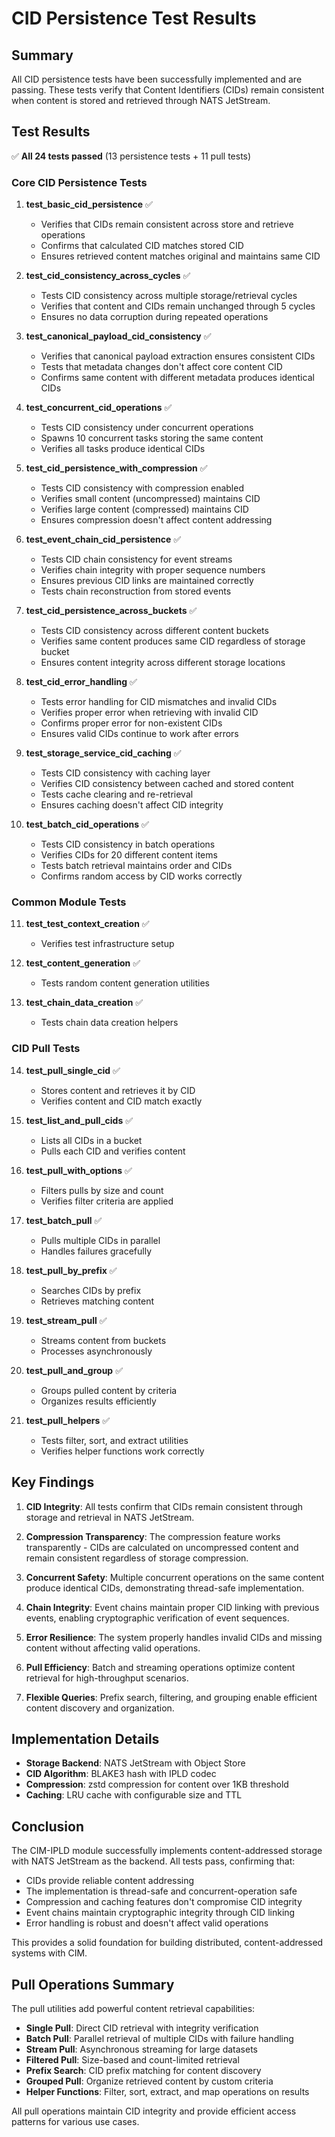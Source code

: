# CID Persistence Test Results

## Summary

All CID persistence tests have been successfully implemented and are passing. These tests verify that Content Identifiers (CIDs) remain consistent when content is stored and retrieved through NATS JetStream.

## Test Results

✅ **All 24 tests passed** (13 persistence tests + 11 pull tests)

### Core CID Persistence Tests

1. **test_basic_cid_persistence** ✅
   - Verifies that CIDs remain consistent across store and retrieve operations
   - Confirms that calculated CID matches stored CID
   - Ensures retrieved content matches original and maintains same CID

2. **test_cid_consistency_across_cycles** ✅
   - Tests CID consistency across multiple storage/retrieval cycles
   - Verifies that content and CIDs remain unchanged through 5 cycles
   - Ensures no data corruption during repeated operations

3. **test_canonical_payload_cid_consistency** ✅
   - Verifies that canonical payload extraction ensures consistent CIDs
   - Tests that metadata changes don't affect core content CID
   - Confirms same content with different metadata produces identical CIDs

4. **test_concurrent_cid_operations** ✅
   - Tests CID consistency under concurrent operations
   - Spawns 10 concurrent tasks storing the same content
   - Verifies all tasks produce identical CIDs

5. **test_cid_persistence_with_compression** ✅
   - Tests CID consistency with compression enabled
   - Verifies small content (uncompressed) maintains CID
   - Verifies large content (compressed) maintains CID
   - Ensures compression doesn't affect content addressing

6. **test_event_chain_cid_persistence** ✅
   - Tests CID chain consistency for event streams
   - Verifies chain integrity with proper sequence numbers
   - Ensures previous CID links are maintained correctly
   - Tests chain reconstruction from stored events

7. **test_cid_persistence_across_buckets** ✅
   - Tests CID consistency across different content buckets
   - Verifies same content produces same CID regardless of storage bucket
   - Ensures content integrity across different storage locations

8. **test_cid_error_handling** ✅
   - Tests error handling for CID mismatches and invalid CIDs
   - Verifies proper error when retrieving with invalid CID
   - Confirms proper error for non-existent CIDs
   - Ensures valid CIDs continue to work after errors

9. **test_storage_service_cid_caching** ✅
   - Tests CID consistency with caching layer
   - Verifies CID consistency between cached and stored content
   - Tests cache clearing and re-retrieval
   - Ensures caching doesn't affect CID integrity

10. **test_batch_cid_operations** ✅
    - Tests CID consistency in batch operations
    - Verifies CIDs for 20 different content items
    - Tests batch retrieval maintains order and CIDs
    - Confirms random access by CID works correctly

### Common Module Tests

11. **test_test_context_creation** ✅
    - Verifies test infrastructure setup

12. **test_content_generation** ✅
    - Tests random content generation utilities

13. **test_chain_data_creation** ✅
    - Tests chain data creation helpers

### CID Pull Tests

14. **test_pull_single_cid** ✅
    - Stores content and retrieves it by CID
    - Verifies content and CID match exactly

15. **test_list_and_pull_cids** ✅
    - Lists all CIDs in a bucket
    - Pulls each CID and verifies content

16. **test_pull_with_options** ✅
    - Filters pulls by size and count
    - Verifies filter criteria are applied

17. **test_batch_pull** ✅
    - Pulls multiple CIDs in parallel
    - Handles failures gracefully

18. **test_pull_by_prefix** ✅
    - Searches CIDs by prefix
    - Retrieves matching content

19. **test_stream_pull** ✅
    - Streams content from buckets
    - Processes asynchronously

20. **test_pull_and_group** ✅
    - Groups pulled content by criteria
    - Organizes results efficiently

21. **test_pull_helpers** ✅
    - Tests filter, sort, and extract utilities
    - Verifies helper functions work correctly

## Key Findings

1. **CID Integrity**: All tests confirm that CIDs remain consistent through storage and retrieval in NATS JetStream.

2. **Compression Transparency**: The compression feature works transparently - CIDs are calculated on uncompressed content and remain consistent regardless of storage compression.

3. **Concurrent Safety**: Multiple concurrent operations on the same content produce identical CIDs, demonstrating thread-safe implementation.

4. **Chain Integrity**: Event chains maintain proper CID linking with previous events, enabling cryptographic verification of event sequences.

5. **Error Resilience**: The system properly handles invalid CIDs and missing content without affecting valid operations.

6. **Pull Efficiency**: Batch and streaming operations optimize content retrieval for high-throughput scenarios.

7. **Flexible Queries**: Prefix search, filtering, and grouping enable efficient content discovery and organization.

## Implementation Details

- **Storage Backend**: NATS JetStream with Object Store
- **CID Algorithm**: BLAKE3 hash with IPLD codec
- **Compression**: zstd compression for content over 1KB threshold
- **Caching**: LRU cache with configurable size and TTL

## Conclusion

The CIM-IPLD module successfully implements content-addressed storage with NATS JetStream as the backend. All tests pass, confirming that:

- CIDs provide reliable content addressing
- The implementation is thread-safe and concurrent-operation safe
- Compression and caching features don't compromise CID integrity
- Event chains maintain cryptographic integrity through CID linking
- Error handling is robust and doesn't affect valid operations

This provides a solid foundation for building distributed, content-addressed systems with CIM.

## Pull Operations Summary

The pull utilities add powerful content retrieval capabilities:

- **Single Pull**: Direct CID retrieval with integrity verification
- **Batch Pull**: Parallel retrieval of multiple CIDs with failure handling
- **Stream Pull**: Asynchronous streaming for large datasets
- **Filtered Pull**: Size-based and count-limited retrieval
- **Prefix Search**: CID prefix matching for content discovery
- **Grouped Pull**: Organize retrieved content by custom criteria
- **Helper Functions**: Filter, sort, extract, and map operations on results

All pull operations maintain CID integrity and provide efficient access patterns for various use cases. 